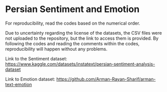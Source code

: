 # Persian Sentiment and Emotion

For reproducibility, read the codes based on the numerical order.

Due to uncertainty regarding the license of the datasets, the CSV files were not uploaded to the repository, but the link to access them is provided. By following the codes and reading the comments within the codes, reproducibility will happen without any problems.

Link to the Sentiment dataset: https://www.kaggle.com/datasets/instatext/persian-sentiment-analysis-dataset

Link to Emotion dataset: https://github.com/Arman-Rayan-Sharif/arman-text-emotion


